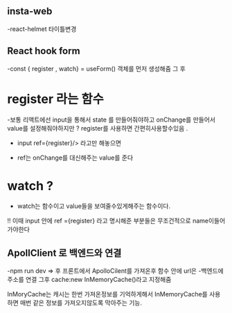 ## insta-web

-react-helmet 타이틀변경

## React hook form

-const { register , watch} = useForm() 객체를 먼저 생성해줌 그 후

# register 라는 함수

-보통 리액트에선 input을 통해서 state 를 만들어줘야하고
onChange를 만들어서 value를 설정해줘야하지만 ?
register를 사용하면 간편히사용할수있음 .

- input ref={register}/> 라고만 해놓으면

- ref는 onChange를 대신해주는 value를 준다
# watch  ? 
- watch는 함수이고 value들을 보여줄수있게해주는 함수이다.

!! 이때  input 안에 ref ={register}  라고 명시해준 부분들은 무조건적으로 name이들어가야한다 


## ApollClient 로 백엔드와 연결 

 -npm run dev => 후 프론트에서  ApolloCilent를 가져온후 함수 안에 url은 
 -백엔드에 주소를 연결 그후 cache:new InMemoryCache()라고 지정해줌 

 InMoryCache는 캐시는  한번 가져온정보를 기억하게해서 InMemoryCache를 사용하면 매번 같은 정보를 
 가져오지않도록 막아주는 기능.  